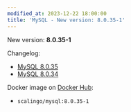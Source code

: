 ```yaml
---
modified_at: 2023-12-22 18:00:00
title: 'MySQL - New version: 8.0.35-1'
---
```


New version: **8.0.35-1**

Changelog:
* [MySQL 8.0.35](https://dev.mysql.com/doc/relnotes/mysql/8.0/en/news-8-0-35.html)
* [MySQL 8.0.34](https://dev.mysql.com/doc/relnotes/mysql/8.0/en/news-8-0-34.html)

Docker image on [Docker Hub](https://hub.docker.com/r/scalingo/mysql):

* `scalingo/mysql:8.0.35-1`
